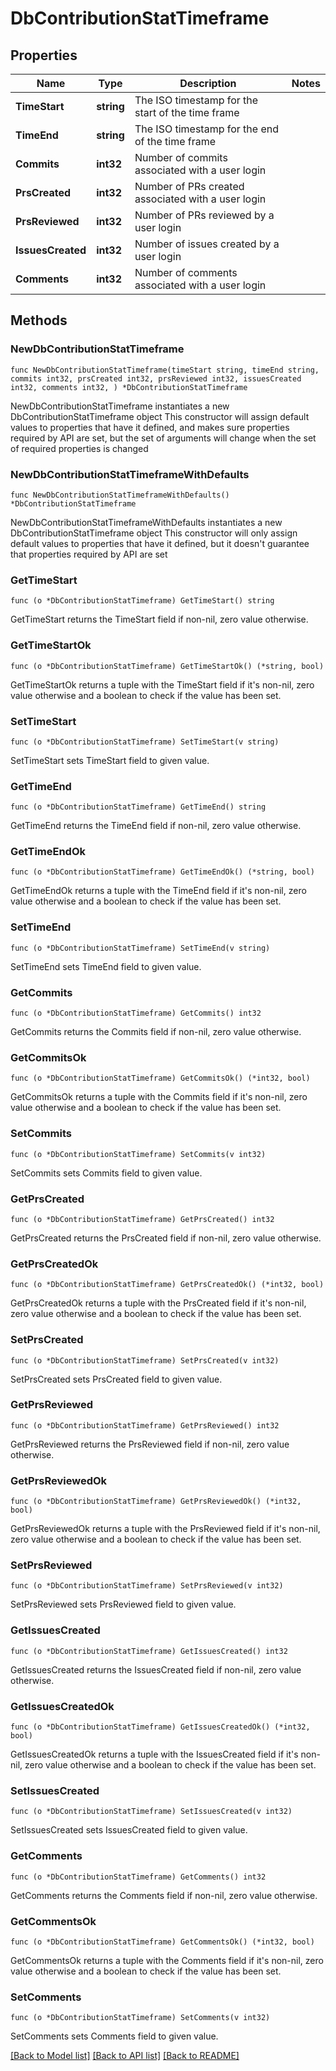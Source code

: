 # DbContributionStatTimeframe

## Properties

Name | Type | Description | Notes
------------ | ------------- | ------------- | -------------
**TimeStart** | **string** | The ISO timestamp for the start of the time frame | 
**TimeEnd** | **string** | The ISO timestamp for the end of the time frame | 
**Commits** | **int32** | Number of commits associated with a user login | 
**PrsCreated** | **int32** | Number of PRs created associated with a user login | 
**PrsReviewed** | **int32** | Number of PRs reviewed by a user login | 
**IssuesCreated** | **int32** | Number of issues created by a user login | 
**Comments** | **int32** | Number of comments associated with a user login | 

## Methods

### NewDbContributionStatTimeframe

`func NewDbContributionStatTimeframe(timeStart string, timeEnd string, commits int32, prsCreated int32, prsReviewed int32, issuesCreated int32, comments int32, ) *DbContributionStatTimeframe`

NewDbContributionStatTimeframe instantiates a new DbContributionStatTimeframe object
This constructor will assign default values to properties that have it defined,
and makes sure properties required by API are set, but the set of arguments
will change when the set of required properties is changed

### NewDbContributionStatTimeframeWithDefaults

`func NewDbContributionStatTimeframeWithDefaults() *DbContributionStatTimeframe`

NewDbContributionStatTimeframeWithDefaults instantiates a new DbContributionStatTimeframe object
This constructor will only assign default values to properties that have it defined,
but it doesn't guarantee that properties required by API are set

### GetTimeStart

`func (o *DbContributionStatTimeframe) GetTimeStart() string`

GetTimeStart returns the TimeStart field if non-nil, zero value otherwise.

### GetTimeStartOk

`func (o *DbContributionStatTimeframe) GetTimeStartOk() (*string, bool)`

GetTimeStartOk returns a tuple with the TimeStart field if it's non-nil, zero value otherwise
and a boolean to check if the value has been set.

### SetTimeStart

`func (o *DbContributionStatTimeframe) SetTimeStart(v string)`

SetTimeStart sets TimeStart field to given value.


### GetTimeEnd

`func (o *DbContributionStatTimeframe) GetTimeEnd() string`

GetTimeEnd returns the TimeEnd field if non-nil, zero value otherwise.

### GetTimeEndOk

`func (o *DbContributionStatTimeframe) GetTimeEndOk() (*string, bool)`

GetTimeEndOk returns a tuple with the TimeEnd field if it's non-nil, zero value otherwise
and a boolean to check if the value has been set.

### SetTimeEnd

`func (o *DbContributionStatTimeframe) SetTimeEnd(v string)`

SetTimeEnd sets TimeEnd field to given value.


### GetCommits

`func (o *DbContributionStatTimeframe) GetCommits() int32`

GetCommits returns the Commits field if non-nil, zero value otherwise.

### GetCommitsOk

`func (o *DbContributionStatTimeframe) GetCommitsOk() (*int32, bool)`

GetCommitsOk returns a tuple with the Commits field if it's non-nil, zero value otherwise
and a boolean to check if the value has been set.

### SetCommits

`func (o *DbContributionStatTimeframe) SetCommits(v int32)`

SetCommits sets Commits field to given value.


### GetPrsCreated

`func (o *DbContributionStatTimeframe) GetPrsCreated() int32`

GetPrsCreated returns the PrsCreated field if non-nil, zero value otherwise.

### GetPrsCreatedOk

`func (o *DbContributionStatTimeframe) GetPrsCreatedOk() (*int32, bool)`

GetPrsCreatedOk returns a tuple with the PrsCreated field if it's non-nil, zero value otherwise
and a boolean to check if the value has been set.

### SetPrsCreated

`func (o *DbContributionStatTimeframe) SetPrsCreated(v int32)`

SetPrsCreated sets PrsCreated field to given value.


### GetPrsReviewed

`func (o *DbContributionStatTimeframe) GetPrsReviewed() int32`

GetPrsReviewed returns the PrsReviewed field if non-nil, zero value otherwise.

### GetPrsReviewedOk

`func (o *DbContributionStatTimeframe) GetPrsReviewedOk() (*int32, bool)`

GetPrsReviewedOk returns a tuple with the PrsReviewed field if it's non-nil, zero value otherwise
and a boolean to check if the value has been set.

### SetPrsReviewed

`func (o *DbContributionStatTimeframe) SetPrsReviewed(v int32)`

SetPrsReviewed sets PrsReviewed field to given value.


### GetIssuesCreated

`func (o *DbContributionStatTimeframe) GetIssuesCreated() int32`

GetIssuesCreated returns the IssuesCreated field if non-nil, zero value otherwise.

### GetIssuesCreatedOk

`func (o *DbContributionStatTimeframe) GetIssuesCreatedOk() (*int32, bool)`

GetIssuesCreatedOk returns a tuple with the IssuesCreated field if it's non-nil, zero value otherwise
and a boolean to check if the value has been set.

### SetIssuesCreated

`func (o *DbContributionStatTimeframe) SetIssuesCreated(v int32)`

SetIssuesCreated sets IssuesCreated field to given value.


### GetComments

`func (o *DbContributionStatTimeframe) GetComments() int32`

GetComments returns the Comments field if non-nil, zero value otherwise.

### GetCommentsOk

`func (o *DbContributionStatTimeframe) GetCommentsOk() (*int32, bool)`

GetCommentsOk returns a tuple with the Comments field if it's non-nil, zero value otherwise
and a boolean to check if the value has been set.

### SetComments

`func (o *DbContributionStatTimeframe) SetComments(v int32)`

SetComments sets Comments field to given value.



[[Back to Model list]](../README.md#documentation-for-models) [[Back to API list]](../README.md#documentation-for-api-endpoints) [[Back to README]](../README.md)


